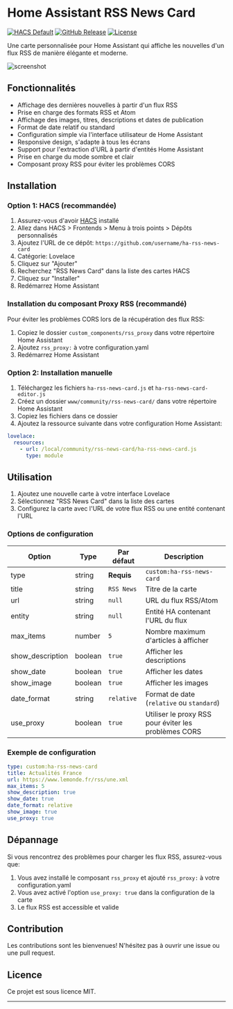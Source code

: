 # Home Assistant RSS News Card

[![HACS Default][hacs-shield]][hacs]
[![GitHub Release][releases-shield]][releases]
[![License][license-shield]][license]

Une carte personnalisée pour Home Assistant qui affiche les nouvelles d'un flux RSS de manière élégante et moderne.

![screenshot](https://raw.githubusercontent.com/username/ha-rss-news-card/main/screenshot.png)

## Fonctionnalités

- Affichage des dernières nouvelles à partir d'un flux RSS
- Prise en charge des formats RSS et Atom
- Affichage des images, titres, descriptions et dates de publication
- Format de date relatif ou standard
- Configuration simple via l'interface utilisateur de Home Assistant
- Responsive design, s'adapte à tous les écrans
- Support pour l'extraction d'URL à partir d'entités Home Assistant
- Prise en charge du mode sombre et clair
- Composant proxy RSS pour éviter les problèmes CORS

## Installation

### Option 1: HACS (recommandée)

1. Assurez-vous d'avoir [HACS](https://hacs.xyz/) installé
2. Allez dans HACS > Frontends > Menu à trois points > Dépôts personnalisés
3. Ajoutez l'URL de ce dépôt: `https://github.com/username/ha-rss-news-card`
4. Catégorie: Lovelace
5. Cliquez sur "Ajouter"
6. Recherchez "RSS News Card" dans la liste des cartes HACS
7. Cliquez sur "Installer"
8. Redémarrez Home Assistant

### Installation du composant Proxy RSS (recommandé)

Pour éviter les problèmes CORS lors de la récupération des flux RSS:

1. Copiez le dossier `custom_components/rss_proxy` dans votre répertoire Home Assistant
2. Ajoutez `rss_proxy:` à votre configuration.yaml
3. Redémarrez Home Assistant

### Option 2: Installation manuelle

1. Téléchargez les fichiers `ha-rss-news-card.js` et `ha-rss-news-card-editor.js`
2. Créez un dossier `www/community/rss-news-card/` dans votre répertoire Home Assistant
3. Copiez les fichiers dans ce dossier
4. Ajoutez la ressource suivante dans votre configuration Home Assistant:

```yaml
lovelace:
  resources:
    - url: /local/community/rss-news-card/ha-rss-news-card.js
      type: module
```

## Utilisation

1. Ajoutez une nouvelle carte à votre interface Lovelace
2. Sélectionnez "RSS News Card" dans la liste des cartes
3. Configurez la carte avec l'URL de votre flux RSS ou une entité contenant l'URL

### Options de configuration

| Option | Type | Par défaut | Description |
|--------|------|------------|-------------|
| type | string | **Requis** | `custom:ha-rss-news-card` |
| title | string | `RSS News` | Titre de la carte |
| url | string | `null` | URL du flux RSS/Atom |
| entity | string | `null` | Entité HA contenant l'URL du flux |
| max_items | number | `5` | Nombre maximum d'articles à afficher |
| show_description | boolean | `true` | Afficher les descriptions |
| show_date | boolean | `true` | Afficher les dates |
| show_image | boolean | `true` | Afficher les images |
| date_format | string | `relative` | Format de date (`relative` ou `standard`) |
| use_proxy | boolean | `true` | Utiliser le proxy RSS pour éviter les problèmes CORS |

### Exemple de configuration

```yaml
type: custom:ha-rss-news-card
title: Actualités France
url: https://www.lemonde.fr/rss/une.xml
max_items: 5
show_description: true
show_date: true
date_format: relative
show_image: true
use_proxy: true
```

## Dépannage

Si vous rencontrez des problèmes pour charger les flux RSS, assurez-vous que:

1. Vous avez installé le composant `rss_proxy` et ajouté `rss_proxy:` à votre configuration.yaml
2. Vous avez activé l'option `use_proxy: true` dans la configuration de la carte
3. Le flux RSS est accessible et valide

## Contribution

Les contributions sont les bienvenues! N'hésitez pas à ouvrir une issue ou une pull request.

## Licence

Ce projet est sous licence MIT.

---

[hacs-shield]: https://img.shields.io/badge/HACS-Default-orange.svg
[hacs]: https://github.com/hacs/integration
[releases-shield]: https://img.shields.io/github/release/username/ha-rss-news-card.svg
[releases]: https://github.com/username/ha-rss-news-card/releases
[license-shield]: https://img.shields.io/github/license/username/ha-rss-news-card.svg
[license]: https://github.com/username/ha-rss-news-card/blob/main/LICENSE
